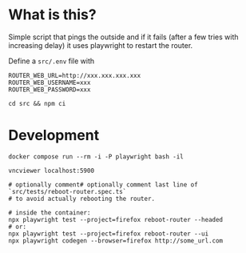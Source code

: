 # What is this?

Simple script that pings the outside and if it fails (after a few tries with increasing delay) it uses playwright to restart the router.

Define a `src/.env` file with

```
ROUTER_WEB_URL=http://xxx.xxx.xxx.xxx
ROUTER_WEB_USERNAME=xxx
ROUTER_WEB_PASSWORD=xxx
```

```
cd src && npm ci
```

# Development

```
docker compose run --rm -i -P playwright bash -il

vncviewer localhost:5900

# optionally comment# optionally comment last line of `src/tests/reboot-router.spec.ts`
# to avoid actually rebooting the router.

# inside the container:
npx playwright test --project=firefox reboot-router --headed
# or:
npx playwright test --project=firefox reboot-router --ui
npx playwright codegen --browser=firefox http://some_url.com
```
